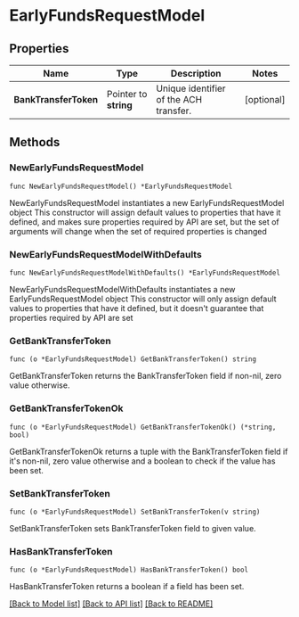 # EarlyFundsRequestModel

## Properties

Name | Type | Description | Notes
------------ | ------------- | ------------- | -------------
**BankTransferToken** | Pointer to **string** | Unique identifier of the ACH transfer. | [optional] 

## Methods

### NewEarlyFundsRequestModel

`func NewEarlyFundsRequestModel() *EarlyFundsRequestModel`

NewEarlyFundsRequestModel instantiates a new EarlyFundsRequestModel object
This constructor will assign default values to properties that have it defined,
and makes sure properties required by API are set, but the set of arguments
will change when the set of required properties is changed

### NewEarlyFundsRequestModelWithDefaults

`func NewEarlyFundsRequestModelWithDefaults() *EarlyFundsRequestModel`

NewEarlyFundsRequestModelWithDefaults instantiates a new EarlyFundsRequestModel object
This constructor will only assign default values to properties that have it defined,
but it doesn't guarantee that properties required by API are set

### GetBankTransferToken

`func (o *EarlyFundsRequestModel) GetBankTransferToken() string`

GetBankTransferToken returns the BankTransferToken field if non-nil, zero value otherwise.

### GetBankTransferTokenOk

`func (o *EarlyFundsRequestModel) GetBankTransferTokenOk() (*string, bool)`

GetBankTransferTokenOk returns a tuple with the BankTransferToken field if it's non-nil, zero value otherwise
and a boolean to check if the value has been set.

### SetBankTransferToken

`func (o *EarlyFundsRequestModel) SetBankTransferToken(v string)`

SetBankTransferToken sets BankTransferToken field to given value.

### HasBankTransferToken

`func (o *EarlyFundsRequestModel) HasBankTransferToken() bool`

HasBankTransferToken returns a boolean if a field has been set.


[[Back to Model list]](../README.md#documentation-for-models) [[Back to API list]](../README.md#documentation-for-api-endpoints) [[Back to README]](../README.md)


